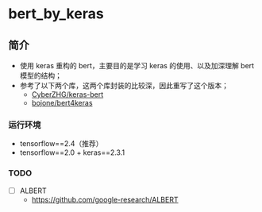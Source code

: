 bert_by_keras
===

简介
---
- 使用 keras 重构的 bert，主要目的是学习 keras 的使用、以及加深理解 bert 模型的结构；
- 参考了以下两个库，这两个库封装的比较深，因此重写了这个版本；
	- [CyberZHG/keras-bert](https://github.com/CyberZHG/keras-bert)
	- [bojone/bert4keras](https://github.com/bojone/bert4keras)

### 运行环境
- tensorflow==2.4（推荐）
- tensorflow==2.0 + keras==2.3.1

### TODO
- [ ] ALBERT
    - https://github.com/google-research/ALBERT
    